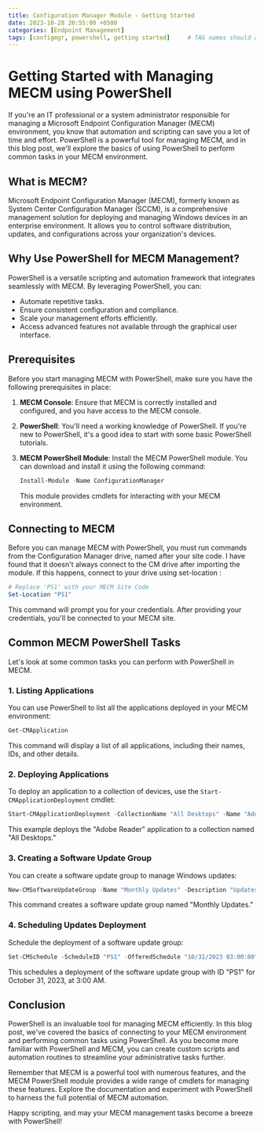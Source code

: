 ```yaml
---
title: Configuration Manager Module - Getting Started
date: 2023-10-28 20:55:00 +0500
categories: [Endpoint Management]
tags: [configmgr, powershell, getting started]     # TAG names should always be lowercase
---
```

# Getting Started with Managing MECM using PowerShell

If you're an IT professional or a system administrator responsible for managing a Microsoft Endpoint Configuration Manager (MECM) environment, you know that automation and scripting can save you a lot of time and effort. PowerShell is a powerful tool for managing MECM, and in this blog post, we'll explore the basics of using PowerShell to perform common tasks in your MECM environment.

## What is MECM?

Microsoft Endpoint Configuration Manager (MECM), formerly known as System Center Configuration Manager (SCCM), is a comprehensive management solution for deploying and managing Windows devices in an enterprise environment. It allows you to control software distribution, updates, and configurations across your organization's devices.

## Why Use PowerShell for MECM Management?

PowerShell is a versatile scripting and automation framework that integrates seamlessly with MECM. By leveraging PowerShell, you can:

- Automate repetitive tasks.
- Ensure consistent configuration and compliance.
- Scale your management efforts efficiently.
- Access advanced features not available through the graphical user interface.

## Prerequisites

Before you start managing MECM with PowerShell, make sure you have the following prerequisites in place:

1. **MECM Console**: Ensure that MECM is correctly installed and configured, and you have access to the MECM console.

2. **PowerShell**: You'll need a working knowledge of PowerShell. If you're new to PowerShell, it's a good idea to start with some basic PowerShell tutorials.

3. **MECM PowerShell Module**: Install the MECM PowerShell module. You can download and install it using the following command:

   ```powershell
   Install-Module -Name ConfigurationManager
   ```

   This module provides cmdlets for interacting with your MECM environment.

## Connecting to MECM

Before you can manage MECM with PowerShell, you must run commands from the Configuration Manager drive, named after your site code.  I have found that it doesn't always connect to the CM drive after importing the module.  If this happens, connect to your drive using set-location :

```powershell
# Replace 'PS1' with your MECM Site Code
Set-Location "PS1" 
```

This command will prompt you for your credentials. After providing your credentials, you'll be connected to your MECM site.

## Common MECM PowerShell Tasks

Let's look at some common tasks you can perform with PowerShell in MECM.

### 1. Listing Applications

You can use PowerShell to list all the applications deployed in your MECM environment:

```powershell
Get-CMApplication
```

This command will display a list of all applications, including their names, IDs, and other details.

### 2. Deploying Applications

To deploy an application to a collection of devices, use the `Start-CMApplicationDeployment` cmdlet:

```powershell
Start-CMApplicationDeployment -CollectionName "All Desktops" -Name "Adobe Reader"
```

This example deploys the "Adobe Reader" application to a collection named "All Desktops."

### 3. Creating a Software Update Group

You can create a software update group to manage Windows updates:

```powershell
New-CMSoftwareUpdateGroup -Name "Monthly Updates" -Description "Updates for the month of October"
```

This command creates a software update group named "Monthly Updates."

### 4. Scheduling Updates Deployment

Schedule the deployment of a software update group:

```powershell
Set-CMSchedule -ScheduleID "PS1" -OfferedSchedule "10/31/2023 03:00:00" -DeploymentType Available
```

This schedules a deployment of the software update group with ID "PS1" for October 31, 2023, at 3:00 AM.

## Conclusion

PowerShell is an invaluable tool for managing MECM efficiently. In this blog post, we've covered the basics of connecting to your MECM environment and performing common tasks using PowerShell. As you become more familiar with PowerShell and MECM, you can create custom scripts and automation routines to streamline your administrative tasks further.

Remember that MECM is a powerful tool with numerous features, and the MECM PowerShell module provides a wide range of cmdlets for managing these features. Explore the documentation and experiment with PowerShell to harness the full potential of MECM automation.

Happy scripting, and may your MECM management tasks become a breeze with PowerShell!
